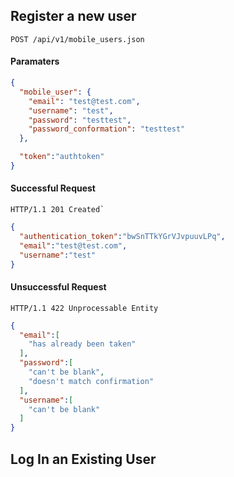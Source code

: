 ## Register a new user

``POST /api/v1/mobile_users.json``

#### Paramaters

```json
{
  "mobile_user": {
    "email": "test@test.com",
    "username": "test",
    "password": "testtest",
    "password_conformation": "testtest"
  },

  "token":"authtoken"
}
```

#### Successful Request
```
HTTP/1.1 201 Created`
```

```json
{
  "authentication_token":"bwSnTTkYGrVJvpuuvLPq",
  "email":"test@test.com",
  "username":"test"
}
```

#### Unsuccessful Request
```
HTTP/1.1 422 Unprocessable Entity
```

```json
{
  "email":[
    "has already been taken"
  ],
  "password":[
    "can't be blank",
    "doesn't match confirmation"
  ],
  "username":[
    "can't be blank"
  ]
}
```

## Log In an Existing User

